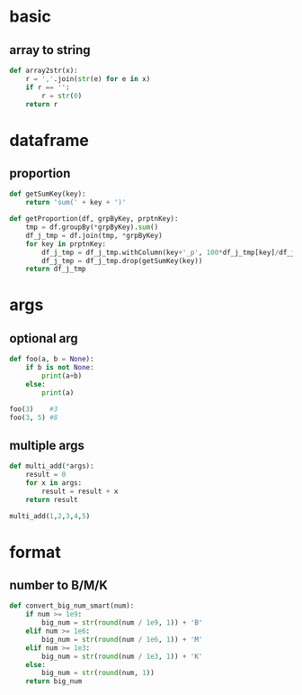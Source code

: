 # basic

## array to string

```python
def array2str(x):
    r = ','.join(str(e) for e in x)
    if r == '':
        r = str(0)
    return r
```

# dataframe

## proportion

```python
def getSumKey(key):
    return 'sum(' + key + ')'

def getProportion(df, grpByKey, prptnKey):
    tmp = df.groupBy(*grpByKey).sum()
    df_j_tmp = df.join(tmp, *grpByKey)
    for key in prptnKey:
        df_j_tmp = df_j_tmp.withColumn(key+'_p', 100*df_j_tmp[key]/df_j_tmp[getSumKey(key)])
        df_j_tmp = df_j_tmp.drop(getSumKey(key))
    return df_j_tmp
```

# args

## optional arg

```python
def foo(a, b = None):
    if b is not None:
        print(a+b)
    else:
        print(a)

foo(3)    #3
foo(3, 5) #8
```

## multiple args

```python
def multi_add(*args):
    result = 0
    for x in args:
        result = result + x
    return result

multi_add(1,2,3,4,5)
```

# format

## number to B/M/K

```python
def convert_big_num_smart(num):
    if num >= 1e9:
        big_num = str(round(num / 1e9, 1)) + 'B'
    elif num >= 1e6:
        big_num = str(round(num / 1e6, 1)) + 'M'
    elif num >= 1e3:
        big_num = str(round(num / 1e3, 1)) + 'K'
    else:
        big_num = str(round(num, 1))
    return big_num
```

